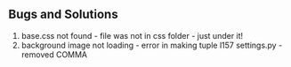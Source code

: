 ## Bugs and Solutions
1. base.css not found - file was not in css folder - just under it!
2. background image not loading - error in making tuple l157 settings.py - removed COMMA

